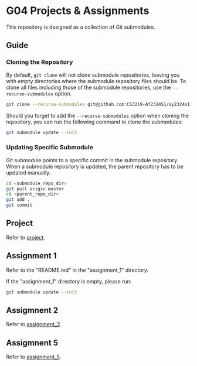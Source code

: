 # G04 Projects & Assignments

This repository is designed as a collection of Git submodules.

## Guide
### Cloning the Repository

By default, `git clone` will not clone submodule repositories, leaving you with empty directories where the submodule repository files should be. To clone all files including those of the submodule repositories, use the `--recurse-submodules` option.

```bash
git clone --recurse-submodules git@github.com:CS3219-AY2324S1/ay2324s1-course-assessment-g04.git
```

Should you forget to add the `--recurse-submodules` option when cloning the repository, you can run the following command to clone the submodules:

```bash
git submodule update --init
```

### Updating Specific Submodule

Git submodule points to a specific commit in the submodule repository. When a submodule repository is updated, the parent repository has to be updated manually.

```bash
cd <submodule_repo_dir>
git pull origin master
cd <parent_repo_dir>
git add .
git commit
```

## Project

Refer to [project](project/project.md).

## Assignment 1

Refer to the "README.md" in the "assignment_1" directory.

If the "assignment_1" directory is empty, please run:

```bash
git submodule update --init
```

## Assigmnent 2

Refer to [assignment_2](assignment_2/assignment_2.md).

## Assigmnent 5

Refer to [assignment_5](assignment_5/assignment_5.md).
